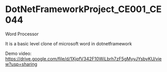 # DotNetFrameworkProject_CE001_CE044
Word Processor

It is a basic level clone of microsoft word in dotnetframework

Demo video: https://drive.google.com/file/d/1XjqfV342F10WiLbrh7zF5gMyyJYsbyKU/view?usp=sharing
